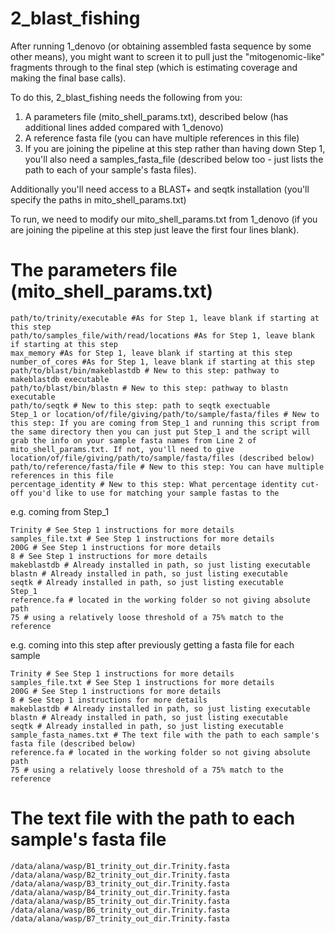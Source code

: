 # 2_blast_fishing
After running 1_denovo (or obtaining assembled fasta sequence by some other means), you might want to screen it to pull just the "mitogenomic-like" fragments through to the final step (which is estimating coverage and making the final base calls).

To do this, 2_blast_fishing needs the following from you:
1) A parameters file (mito_shell_params.txt), described below (has additional lines added compared with 1_denovo)
2) A reference fasta file (you can have multiple references in this file)
3) If you are joining the pipeline at this step rather than having down Step 1, you'll also need a samples_fasta_file (described below too - just lists the path to each of your sample's fasta files).

Additionally you'll need access to a BLAST+ and seqtk installation (you'll specify the paths in mito_shell_params.txt)

To run, we need to modify our mito_shell_params.txt from 1_denovo (if you are joining the pipeline at this step just leave the first four lines blank).

# The parameters file (mito_shell_params.txt)
```
path/to/trinity/executable #As for Step 1, leave blank if starting at this step
path/to/samples_file/with/read/locations #As for Step 1, leave blank if starting at this step
max_memory #As for Step 1, leave blank if starting at this step
number_of_cores #As for Step 1, leave blank if starting at this step
path/to/blast/bin/makeblastdb # New to this step: pathway to makeblastdb executable
path/to/blast/bin/blastn # New to this step: pathway to blastn executable
path/to/seqtk # New to this step: path to seqtk exectuable
Step_1 or location/of/file/giving/path/to/sample/fasta/files # New to this step: If you are coming from Step_1 and running this script from the same directory then you can just put Step_1 and the script will grab the info on your sample fasta names from Line 2 of mito_shell_params.txt. If not, you'll need to give location/of/file/giving/path/to/sample/fasta/files (described below)
path/to/reference/fasta/file # New to this step: You can have multiple references in this file
percentage_identity # New to this step: What percentage identity cut-off you'd like to use for matching your sample fastas to the 
```
e.g. coming from Step_1
```
Trinity # See Step 1 instructions for more details
samples_file.txt # See Step 1 instructions for more details
200G # See Step 1 instructions for more details
8 # See Step 1 instructions for more details
makeblastdb # Already installed in path, so just listing executable
blastn # Already installed in path, so just listing executable
seqtk # Already installed in path, so just listing executable
Step_1
reference.fa # located in the working folder so not giving absolute path
75 # using a relatively loose threshold of a 75% match to the reference
```
e.g. coming into this step after previously getting a fasta file for each sample
```
Trinity # See Step 1 instructions for more details
samples_file.txt # See Step 1 instructions for more details
200G # See Step 1 instructions for more details
8 # See Step 1 instructions for more details
makeblastdb # Already installed in path, so just listing executable
blastn # Already installed in path, so just listing executable
seqtk # Already installed in path, so just listing executable
sample_fasta_names.txt # The text file with the path to each sample's fasta file (described below)
reference.fa # located in the working folder so not giving absolute path
75 # using a relatively loose threshold of a 75% match to the reference
```

# The text file with the path to each sample's fasta file
```
/data/alana/wasp/B1_trinity_out_dir.Trinity.fasta
/data/alana/wasp/B2_trinity_out_dir.Trinity.fasta
/data/alana/wasp/B3_trinity_out_dir.Trinity.fasta
/data/alana/wasp/B4_trinity_out_dir.Trinity.fasta
/data/alana/wasp/B5_trinity_out_dir.Trinity.fasta
/data/alana/wasp/B6_trinity_out_dir.Trinity.fasta
/data/alana/wasp/B7_trinity_out_dir.Trinity.fasta
```

